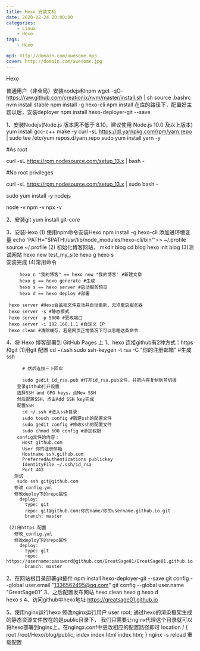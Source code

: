 ```yaml
---
title: Hexo 安装文档
date: 2020-02-24 20:00:00
categories:
    - Linux
    - Hexo
tags:
    - Hexo

mp3: http://domain.com/awesome.mp3
cover: http://domain.com/awesome.jpg
---
```




Hexo

普通用户（非全局）安装nodejs和npm
wget -qO- https://raw.github.com/creationix/nvm/master/install.sh | sh
source .bashrc
nvm install stable
npm install -g hexo-cli
npm install
在库的路径下，配置好主题以后，安装deployer
npm install hexo-deployer-git --save

1、安装Nodejs(Node.js 版本需不低于 8.10，建议使用 Node.js 10.0 及以上版本)
yum install gcc-c++ make -y
curl -sL https://dl.yarnpkg.com/rpm/yarn.repo | sudo tee /etc/yum.repos.d/yarn.repo
 sudo yum install yarn -y

#As root

curl -sL https://rpm.nodesource.com/setup_13.x | bash -

#No root privileges 

curl -sL https://rpm.nodesource.com/setup_13.x | sudo bash -

sudo yum install -y nodejs

node -v
npm -v
npx -v

2、安装git
 yum install git-core

3、安装Hexo 
 (1) 使用npm命令安装Hexo
    npm install -g hexo-cli
    添加进环境变量
    echo 'PATH="$PATH:/usr/lib/node_modules/hexo-cli/bin"'>> ~/.profile
    source  ~/.profile
 (2) 初始化博客网站，
     mkdir blog
     cd blog
     hexo init blog
 (3)测试网站
    hexo new test_my_site
    hexo g
    hexo s   
     安装完成
  (4)常用命令

```
     hexo n "我的博客" == hexo new "我的博客" #新建文章
     hexo g == hexo generate #生成
     hexo s == hexo server #启动服务预览
     hexo d == hexo deploy #部署
```



     hexo server #Hexo会监视文件变动并自动更新，无须重启服务器
     hexo server -s #静态模式
     hexo server -p 5000 #更改端口
     hexo server -i 192.168.1.1 #自定义 IP
     hexo clean #清除缓存，若是网页正常情况下可以忽略这条命令


4、将 Hexo 博客部署到 GitHub Pages 上
   1、hexo 连接github有2种方式：https和git
     (1)用git 配置
          cd ~/.ssh
          sudo ssh-keygen -t rsa -C "你的注册邮箱" #生成ssh

          # 然后连按三下回车

          sudo gedit id_rsa.pub #打开id_rsa.pub文件，并把内容复制到剪切板
        登录github打开设置
        选择SSH and GPG keys，点New SSH
        然后配置SSH，点击Add SSH key完成
        配置SSH
          cd ~/.ssh #进入ssh目录
          sudo touch config #新建ssh的配置文件
          sudo gedit config #修改ssh的配置文件
          sudo chmod 600 config #添加权限
        config文件的内容：
          Host github.com                     
          User 你的注册邮箱                         
          Hostname ssh.github.com             
          PreferredAuthentications publickey  
          IdentityFile ~/.ssh/id_rsa          
          Port 443            
       测试
        sudo ssh git@github.com
       修改_config.yml
       修改deploy下的repo属性
         deploy:                                                               
           type: git                                           
           repo: git@github.com:你的name/你的username.github.io.git
           branch: master           
          
     (2)用https 配置
       修改_config.yml
       修改deploy下的repo属性
         deploy:                                                               
           type: git                                           
           repo: https://username:password@github.com/GreatSage01/GreatSage01.github.io.git
           branch: master     
   2、在网站根目录部署git插件
      npm install hexo-deployer-git --save
     git config --global user.email "1336562495@qq.com"
     git config --global user.name "GreatSage01"
   3、之后配置发布网站 
      hexo clean 
      hexo g 
      hexo d     
      hexo s
   4、访问github中hexo地址
      https://greatsage01.github.io            
      
      
5、使用nginx运行hexo
    修改nginx运行用户
      user root;
   通过hexo的渲染框架生成的静态资源文件放在的是public目录下，
   我们只需要让nginx代理这个目录就可以将hexo部署到nginx上。在ngingx.conf中更改相应的配置路径即可
    location / {
              root   /root/Hexo/blog/public;
              index  index.html index.htm;
           }
    nginx -s reload  重载配置
    
